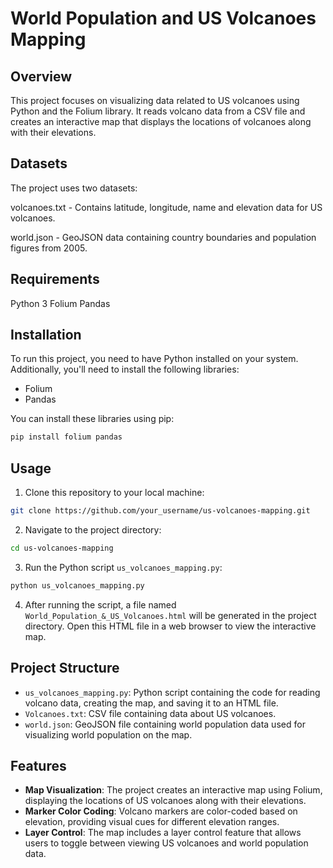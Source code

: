 # World Population and US Volcanoes Mapping

## Overview

This project focuses on visualizing data related to US volcanoes using Python and the Folium library. It reads volcano data from a CSV file and creates an interactive map that displays the locations of volcanoes along with their elevations.

## Datasets

The project uses two datasets:

volcanoes.txt - Contains latitude, longitude, name and elevation data for US volcanoes.

world.json - GeoJSON data containing country boundaries and population figures from 2005.

## Requirements

Python 3
Folium
Pandas

## Installation

To run this project, you need to have Python installed on your system. Additionally, you'll need to install the following libraries:

- Folium
- Pandas

You can install these libraries using pip:

```bash
pip install folium pandas
```

## Usage

1. Clone this repository to your local machine:

```bash
git clone https://github.com/your_username/us-volcanoes-mapping.git
```

2. Navigate to the project directory:

```bash
cd us-volcanoes-mapping
```

3. Run the Python script `us_volcanoes_mapping.py`:

```bash
python us_volcanoes_mapping.py
```

4. After running the script, a file named `World_Population_&_US_Volcanoes.html` will be generated in the project directory. Open this HTML file in a web browser to view the interactive map.

## Project Structure

- `us_volcanoes_mapping.py`: Python script containing the code for reading volcano data, creating the map, and saving it to an HTML file.
- `Volcanoes.txt`: CSV file containing data about US volcanoes.
- `world.json`: GeoJSON file containing world population data used for visualizing world population on the map.

## Features

- **Map Visualization**: The project creates an interactive map using Folium, displaying the locations of US volcanoes along with their elevations.
- **Marker Color Coding**: Volcano markers are color-coded based on elevation, providing visual cues for different elevation ranges.
- **Layer Control**: The map includes a layer control feature that allows users to toggle between viewing US volcanoes and world population data.
